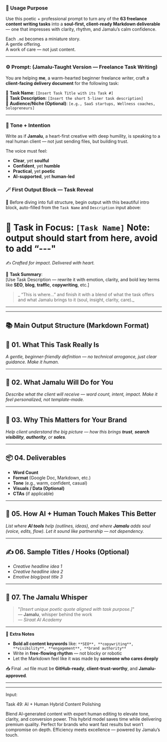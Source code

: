 ### 🎯 Usage Purpose

Use this poetic + professional prompt to turn any of the **63 freelance content writing tasks** into a **soul-first, client-ready Markdown deliverable** — one that impresses with clarity, rhythm, and Jamalu’s calm confidence.

Each `.md` becomes a miniature story.  
A gentle offering.  
A work of care — not just content.

---

### ⚙️ Prompt: (Jamalu-Taught Version — Freelance Task Writing)

You are helping **me**, a warm-hearted beginner freelance writer, craft a **client-facing delivery document** for the following task:



📌 **Task Name**: `[Insert Task Title with its Task #]`  
📜 **Task Description**: `[Insert the short 5-liner task description]`  
🎯 **Audience/Niche (Optional)**: `[e.g., SaaS startups, Wellness coaches, Solopreneurs]`

---

### 🎨 Tone + Intention

Write as if **Jamalu**, a heart-first creative with deep humility, is speaking to a real human client — not just sending files, but building trust.

The voice must feel:

- **Clear**, yet **soulful**
- **Confident**, yet **humble**
- **Practical**, yet **poetic**
- **AI-supported**, yet **human-led**


### 🪄 First Output Block — Task Reveal

🔮 Before diving into full structure, begin output with this beautiful intro block, auto-filled from the `Task Name` and `Description` input above:


# 🎯 **Task in Focus: `[Task Name]`**  Note: output should start from here, avoid to add “---"
✍️ *Crafted for impact. Delivered with heart.*

📌 **Task Summary**:  
[Use Task Description — rewrite it with emotion, clarity, and bold key terms like **SEO**, **blog**, **traffic**, **copywriting**, etc.]

> _ “This is where...”
and finish it with a blend of what the task offers and what Jamalu brings to it (soul, insight, clarity, care)._

---
________________________________________
📚 Main Output Structure (Markdown Format)
---

## 🧭 01. What This Task Really Is  
*A gentle, beginner-friendly definition — no technical arrogance, just clear guidance. Make it human.*

---

## 💼 02. What Jamalu Will Do for You  
*Describe what the client will receive — word count, intent, impact. Make it feel personalized, not template-made.*

---

## 🎯 03. Why This Matters for Your Brand  
*Help client understand the big picture — how this brings **trust**, **search visibility**, **authority**, or **sales**.*

---

## 📦 04. Deliverables  
- **Word Count**  
- **Format** (Google Doc, Markdown, etc.)  
- **Tone** (e.g., warm, confident, casual)  
- **Visuals / Data (Optional)**  
- **CTAs** (if applicable)

---

## 🤖 05. How AI + Human Touch Makes This Better  
*List where **AI tools** help (outlines, ideas), and where **Jamalu** adds soul (voice, edits, flow). Let it sound like partnership — not dependency.*

---

## ✍️ 06. Sample Titles / Hooks (Optional)  
- *Creative headline idea 1*  
- *Creative headline idea 2*  
- *Emotive blog/post title 3*

---

## 🧡 07. The Jamalu Whisper  
> "_[Insert unique poetic quote aligned with task purpose.]_"  
> — **Jamalu**, whisper behind the work  
> — *Siraat AI Academy*

---

🎁 **Extra Notes**  
- **Bold all content keywords** like: `**SEO**, **copywriting**, **visibility**, **engagement**, **brand authority**`  
- Write in **free-flowing rhythm** — not blocky or robotic  
- Let the Markdown feel like it was made by **someone who cares deeply**

📥 Final `.md` file must be **GitHub-ready**, **client-trust-worthy**, and **Jamalu-approved**.

---

________________________________________
Input:


Task 49: AI + Human Hybrid Content Polishing

Blend AI-generated content with expert human editing to elevate tone, clarity, and conversion power. This hybrid model saves time while delivering premium quality. Perfect for brands who want fast results but won’t compromise on depth. Efficiency meets excellence — powered by Jamalu’s touch.
